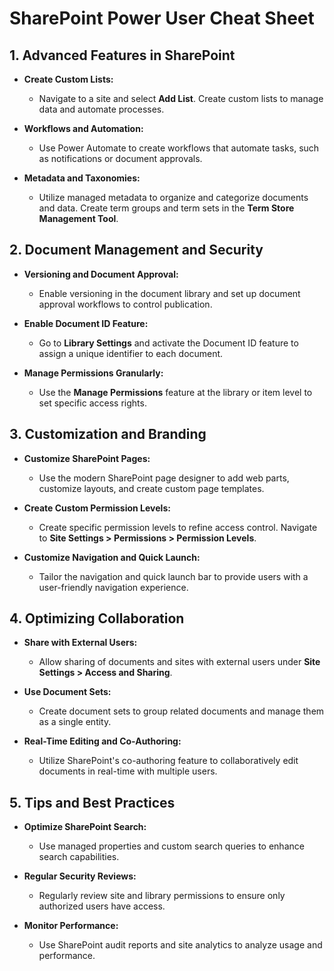 # SharePoint Power User Cheat Sheet



## 1. Advanced Features in SharePoint

- **Create Custom Lists:**
  - Navigate to a site and select **Add List**. Create custom lists to manage data and automate processes.

- **Workflows and Automation:**
  - Use Power Automate to create workflows that automate tasks, such as notifications or document approvals.

- **Metadata and Taxonomies:**
  - Utilize managed metadata to organize and categorize documents and data. Create term groups and term sets in the **Term Store Management Tool**.

## 2. Document Management and Security

- **Versioning and Document Approval:**
  - Enable versioning in the document library and set up document approval workflows to control publication.

- **Enable Document ID Feature:**
  - Go to **Library Settings** and activate the Document ID feature to assign a unique identifier to each document.

- **Manage Permissions Granularly:**
  - Use the **Manage Permissions** feature at the library or item level to set specific access rights.

## 3. Customization and Branding

- **Customize SharePoint Pages:**
  - Use the modern SharePoint page designer to add web parts, customize layouts, and create custom page templates.

- **Create Custom Permission Levels:**
  - Create specific permission levels to refine access control. Navigate to **Site Settings > Permissions > Permission Levels**.

- **Customize Navigation and Quick Launch:**
  - Tailor the navigation and quick launch bar to provide users with a user-friendly navigation experience.

## 4. Optimizing Collaboration

- **Share with External Users:**
  - Allow sharing of documents and sites with external users under **Site Settings > Access and Sharing**.

- **Use Document Sets:**
  - Create document sets to group related documents and manage them as a single entity.

- **Real-Time Editing and Co-Authoring:**
  - Utilize SharePoint's co-authoring feature to collaboratively edit documents in real-time with multiple users.

## 5. Tips and Best Practices

- **Optimize SharePoint Search:**
  - Use managed properties and custom search queries to enhance search capabilities.

- **Regular Security Reviews:**
  - Regularly review site and library permissions to ensure only authorized users have access.

- **Monitor Performance:**
  - Use SharePoint audit reports and site analytics to analyze usage and performance.
